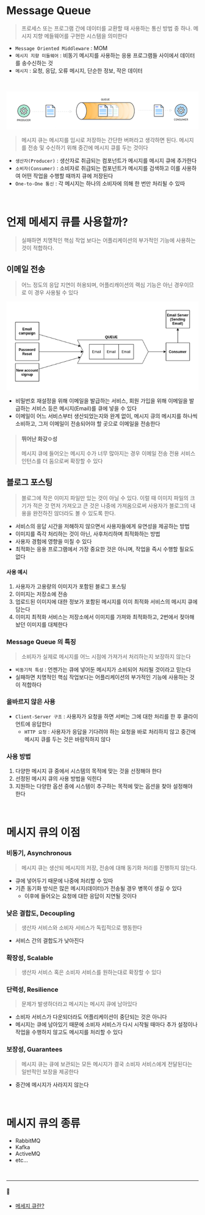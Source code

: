 # Message Queue

> 프로세스 또는 프로그램 간에 데이터를 교환할 때 사용하는 통신 방법 중 하나.
> 메시지 지향 메들웨어를 구현한 시스템을 의미한다

* `Message Oriented Middleware` : MOM
* `메시지 지향 미들웨어` : 비동기 메시지를 사용하는 응용 프로그램들 사이에서 데이터를 송수신하는 것
* `메시지` : 요청, 응답, 오류 메시지, 단순한 정보, 작은 데이터

<br>

![img.png](img/Message%20Queue.png)

> 메시지 큐는 메시지를 임시로 저장하는 간단한 버퍼라고 생각하면 된다.
> 메시지를 전송 및 수신하기 위해 중간에 메시지 큐를 두는 것이다

* `생산자(Producer)` : 생산자로 취급되는 컴포넌트가 메시지를 메시지 큐에 추가한다
* `소비자(Consumer)` : 소비자로 취급되는 컴포넌트가 메시지를 검색하고 이를 사용하여 어떤 작업을 수행할 때까지 큐에 저장된다
* `One-to-One 통신` : 각 메시지는 하나의 소비자에 의해 한 번만 처리될 수 있따

<br>

# 언제 메세지 큐를 사용할까?

> 실패하면 치명적인 핵심 작업 보다는 어플리케이션의 부가적인 기능에 사용하는 것이 적합하다.

## 이메일 전송

> 어느 정도의 응답 지연이 허용되며, 어플리캐이션의 랙심 기능은 아닌 경우이므로 이 경우 사용될 수 있다

![img.png](img/Message%20Qqeue-Email.png)

* 비밀번호 재설정을 위해 이메일을 발급하는 서비스, 회원 가입을 위해 이메일을 발급하는 서비스 등은 메시지(Email)를 큐에 넣을 수 있다
* 이메일이 어느 서비스부터 생산되었는지와 완계 없이, 메시지 큐의 메시지를 하나씩 소비하고, 그저 이메일이 전송되어야 할 곳으로 이메일을 전송한다

> #### 뛰어난 화갖ㅇ성
> 메시지 큐에 들어오는 메시지 수가 너무 많아지는 경우 이메일 전송 전용 서비스 인턴스를 더 둠으로써 확장할 수 있다

## 블로그 포스팅

> 블로그에 작은 이미지 파일만 있는 것이 아닐 수 있다. 이럴 때 이미지 파일의 크기가 적은 것 먼저 가져오고
> 큰 것은 나중에 가져옴으로써 사용자가 블로그의 내용을 완전하진 않더라도 볼 수 있도록 한다.

* 서비스의 응답 시간을 저해하지 않으면서 사용자들에게 유연성을 제공하는 방법
* 이미지를 즉각 처리하는 것이 아닌, 사후처리하며 최적화하는 방법
* 사용자 경험에 영향을 미칠 수 있다
* 최적화는 응용 프로그램에서 가장 중요한 것은 아니며, 작업을 즉시 수행할 필요도 없다

#### 사용 예시

1. 사용자가 고용량의 이미지가 포함된 블로그 포스팅
2. 이미지는 저장소에 전송
3. 업로드된 이미지에 대한 정보가 포함된 메시지를 이미 최적화 서비스의 메시지 큐에 담는다
4. 이미지 최적화 서비스는 저장소에서 이미지를 가져와 최적화하고, 2번에서 젖아해놨던 이미지를 대체한다

### Message Queue 의 특징

> 소비자가 실제로 메시지를 어느 시점에 가져가서 처리하는지 보장하지 않는다

* `비동기적 특성` : 언젠가는 큐에 넣어둔 메시지가 소비되어 처리될 것이라고 믿는다
* 실패하면 치명적인 핵심 작업보다는 어플리케이션의 부가적인 기능에 사용하는 것이 적합하다

### 올바르지 않은 사용

* `Client-Server 구조` : 사용자가 요청을 하면 서버는 그에 대한 처리를 한 후 클라이언트에 응답한다
    * `HTTP 요청` : 사용자가 응답을 기다려야 하는 요청을 바로 처리하지 않고 중간에 메시지 큐를 두는 것은 바람직하지 않다

### 사용 방법

1. 다양한 메시지 큐 중에서 시스템의 목적에 맞는 것을 선정해야 한다
2. 선정된 메시지 큐의 사용 방법을 익힌다
3. 지원하는 다양한 옵션 중에 시스템이 추구하는 목적에 맞는 옵션을 찾아 설정해야 한다

<br>

# 메시지 큐의 이점

### 비동기, Asynchronous

> 메시지 큐는 생산되 메시지의 저장, 전송에 대해 동기화 처리를 진행하지 않는다.

* 큐에 넣어두기 때문에 나중에 처리할 수 있따
* 기존 동기화 방식은 많은 메시지(데이터)가 전송될 경우 병목이 생길 수 있다
    * 이후에 들어오는 요청에 대한 응답이 지연될 것이다

### 낮은 결합도, Decoupling

> 생산자 서비스와 소비자 서비스가 독립적으로 행동한다

* 서비스 간의 결합도가 낮아진다

### 확장성, Scalable

> 생산자 서비스 혹은 소비자 서비스를 원하는대로 확장할 수 있다

### 단력성, Resilience

> 문제가 발생하더라고 메시지는 메시지 큐에 남아있다

* 소비자 서비스가 다운되더라도 어플리케이션이 중단되는 것은 아니다
* 메시지는 큐에 남아있기 때문에 소비자 서비스가 다시 시작될 때마다 추가 설정이나 작업을 수행하지 않고도 메시지를 처리할 수 있다

### 보장성, Guarantees

> 메시지 큐는 큐에 보관되는 모든 메시지가 결국 소비자 서비스에게 전달된다는 일반적인 보장을 제공한다

* 중간에 메시지가 사라지지 않는다

<br>

# 메시지 큐의 종류

* RabbitMQ
* Kafka
* ActiveMQ
* etc...

<br>

---
#### 🔗
* [메세지 큐란?](https://tecoble.techcourse.co.kr/post/2021-09-19-message-queue/)
